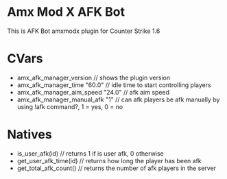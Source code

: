 # Amx Mod X AFK Bot
This is AFK Bot amxmodx plugin for Counter Strike 1.6

# CVars
- amx_afk_manager_version // shows the plugin version
- amx_afk_manager_time "60.0" // idle time to start controlling players
- amx_afk_manager_aim_speed "24.0" // afk aim speed
- amx_afk_manager_manual_afk "1" // can afk players be afk manually by using !afk command?, 1 = yes, 0 = no

# Natives
- is_user_afk(id) // returns 1 if is user afk, 0 otherwise
- get_user_afk_time(id) // returns how long the player has been afk
- get_total_afk_count() // returns the number of afk players in the server
